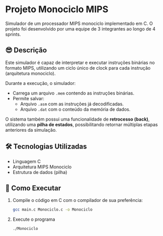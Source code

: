 # Projeto Monociclo MIPS

Simulador de um processador MIPS monociclo implementado em C. O projeto foi desenvolvido por uma equipe de 3 integrantes ao longo de 4 sprints.

## 😎 Descrição

Este simulador é capaz de interpretar e executar instruções binárias no formato MIPS, utilizando um ciclo único de clock para cada instrução (arquitetura monociclo).

Durante a execução, o simulador:
- Carrega um arquivo `.mem` contendo as instruções binárias.
- Permite salvar:
  - Arquivo `.asm` com as instruções já decodificadas.
  - Arquivo `.dat` com o conteúdo da memória de dados.

O sistema também possui uma funcionalidade de **retrocesso (back)**, utilizando uma **pilha de estados**, possibilitando retornar múltiplas etapas anteriores da simulação.

## 🛠️ Tecnologias Utilizadas

- Linguagem C
- Arquitetura MIPS Monociclo
- Estrutura de dados (pilha)

## 🚀 Como Executar

1. Compile o código em C com o compilador de sua preferência:
   ```bash
   gcc main.c Monociclo.c -o Monociclo
2. Execute o programa
   ```bash
   ./Monociclo
